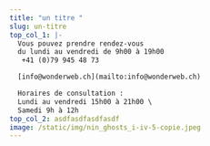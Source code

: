 ```yaml
---
title: "un titre "
slug: un-titre
top_col_1: |-
  Vous pouvez prendre rendez-vous 
  du lundi au vendredi de 9h00 à 19h00
   +41 (0)79 945 48 73

  [info@wonderweb.ch](mailto:info@wonderweb.ch)

  Horaires de consultation : 
  Lundi au vendredi 15h00 à 21h00 \
  Samedi 9h à 12h
top_col_2: asdfasdfasdfasdf
image: /static/img/nin_ghosts_i-iv-5-copie.jpeg
---
```

